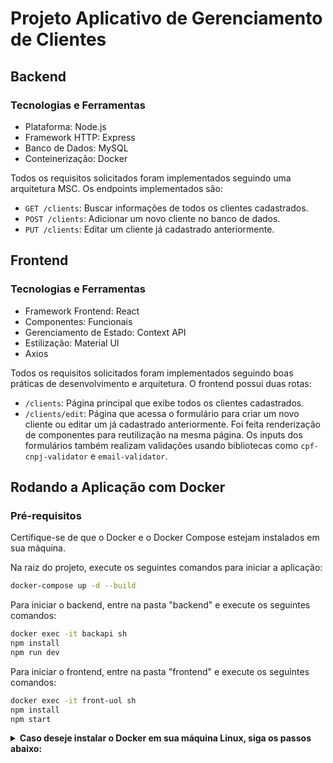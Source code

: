 # Projeto Aplicativo de Gerenciamento de Clientes

## Backend
### Tecnologias e Ferramentas
- Plataforma: Node.js
- Framework HTTP: Express
- Banco de Dados: MySQL
- Conteinerização: Docker

Todos os requisitos solicitados foram implementados seguindo uma arquitetura MSC. Os endpoints implementados são:

- `GET /clients`: Buscar informações de todos os clientes cadastrados.
- `POST /clients`: Adicionar um novo cliente no banco de dados.
- `PUT /clients`: Editar um cliente já cadastrado anteriormente.

## Frontend
### Tecnologias e Ferramentas
- Framework Frontend: React
- Componentes: Funcionais
- Gerenciamento de Estado: Context API
- Estilização: Material UI
- Axios

Todos os requisitos solicitados foram implementados seguindo boas práticas de desenvolvimento e arquitetura. O frontend possui duas rotas:

- `/clients`: Página principal que exibe todos os clientes cadastrados.
- `/clients/edit`: Página que acessa o formulário para criar um novo cliente ou editar um já cadastrado anteriormente. Foi feita renderização de componentes para reutilização na mesma página. Os inputs dos formulários também realizam validações usando bibliotecas como `cpf-cnpj-validator` e `email-validator`.

## Rodando a Aplicação com Docker
### Pré-requisitos
Certifique-se de que o Docker e o Docker Compose estejam instalados em sua máquina.

Na raiz do projeto, execute os seguintes comandos para iniciar a aplicação:

```bash
docker-compose up -d --build
``` 

Para iniciar o backend, entre na pasta "backend" e execute os seguintes comandos:
```bash
docker exec -it backapi sh
npm install
npm run dev
``` 

Para iniciar o frontend, entre na pasta "frontend" e execute os seguintes comandos:
```bash
docker exec -it front-uol sh
npm install
npm start
``` 

<details>
  <summary><strong>Caso deseje instalar o Docker em sua máquina Linux, siga os passos abaixo:</strong></summary><br />

Desinstale versões anteriores:
```bash
sudo apt-get remove docker* containerd runc
``` 

Habilite a obtenção de repositórios via HTTPS pelo apt-get:
```bash
sudo apt-get install \
    apt-transport-https \
    ca-certificates \
    curl \
    gnupg \
    lsb-release
``` 

Adicione a chave GPG oficial do repositório Docker:
```bash
curl -fsSL https://download.docker.com/linux/ubuntu/gpg | sudo gpg --dearmor -o /usr/share/keyrings/docker-archive-keyring.gpg
``` 

Adicione o repositório oficial do Docker no apt:
echo "deb [arch=amd64 signed-by=/usr/share/keyrings/docker-archive-keyring.gpg] https://download.docker.com/linux/ubuntu $(lsb_release -cs) stable" | sudo tee /etc/apt/sources.list.d/docker.list > /dev/null
``` 

Atualize os pacotes do apt:
```bash
sudo apt-get update
``` 

Instale a última versão do Docker Engine - Community:
```bash
sudo apt-get install docker-ce docker-ce-cli containerd.io
``` 

Adicione seu usuário ao grupo de usuários Docker:
```bash
sudo groupadd docker
sudo usermod -aG docker $USER
newgrp docker
``` 

Inicie o Daemon do Docker:
```bash
sudo systemctl start docker
sudo systemctl enable docker
``` 

Valide a instalação:
```bash
docker run hello-world
``` 

Instale o Docker Compose:
```bash
sudo curl -L "https://github.com/docker/compose/releases/download/v2.5.0/docker-compose-$(uname -s)-$(uname -m)" -o /usr/local/bin/docker-compose
sudo chmod +x /usr/local/bin/docker-compose
``` 

Valide a instalação do Docker Compose:
```bash
docker-compose --version
``` 
</details>
